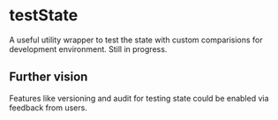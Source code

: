 # testState
A useful utility wrapper to test the state with custom comparisions for development environment. Still in progress.

## Further vision
Features like versioning and audit for testing state could be enabled via feedback from users.
